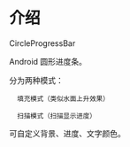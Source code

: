 # 介绍
CircleProgressBar

Android 圆形进度条。

分为两种模式：

      填充模式（类似水面上升效果）
      
      扫描模式（扫描显示进度）
      
可自定义背景、进度、文字颜色。
